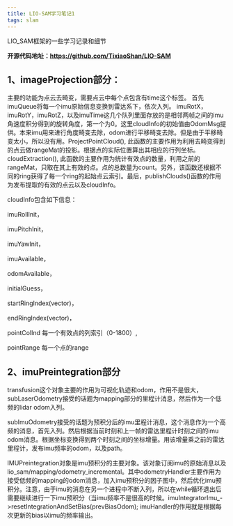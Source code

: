 ```yaml
---
title: LIO-SAM学习笔记1
tags: slam
---
```


LIO_SAM框架的一些学习记录和细节

<!--more-->
**开源代码地址：https://github.com/TixiaoShan/LIO-SAM**

## 1、imageProjection部分：
主要的功能为点云去畸变，需要点云中每个点包含有time这个标签。
首先imuQueue将每一个imu原始信息变换到雷达系下，依次入列。
imuRotX，imuRotY，imuRotZ，以及imuTime这几个队列里面存放的是相邻两帧之间的imu角速度积分得到的旋转角度，第一个为0。这里cloudInfo的初始值由OdomMsg提供。本来imu用来进行角度畸变去除，odom进行平移畸变去除。但是由于平移畸变太小，所以没有用。ProjectPointCloud(), 此函数的主要作用为利用去畸变得到的点云做rangeMat的投影。根据点的实际位置算出其相应的行列坐标。cloudExtraction(), 此函数的主要作用为统计有效点的数量，利用之前的rangeMat，只取在其上有效的点。点的总数量为count。另外，该函数还根据不同的ring获得了每一个ring的起始点云索引。最后，publishClouds()函数的作用为发布提取的有效的点云以及cloudInfo。

cloudInfo包含如下信息：

imuRollInit， 

imuPitchInit，

imuYawInit，

imuAvailable，

odomAvailable，

initialGuess，

startRingIndex(vector)，

endRingIndex(vector)，

pointColInd 每一个有效点的列索引（0-1800）,

pointRange 每一个点的range

## 2、imuPreintegration部分

transfusion这个对象主要的作用为可视化轨迹和odom，作用不是很大，subLaserOdometry接受的话题为mapping部分的里程计消息，然后作为一个低频的lidar odom入列。

subImuOdometry接受的话题为预积分后的imu里程计消息，这个消息作为一个高频的消息，首先入列。然后根据当前时刻和上一帧的雷达里程计时刻之间的imu odom消息。根据坐标变换得到两个时刻之间的坐标增量。用该增量乘之前的雷达里程计，发布imu频率的odom，以及path。

IMUPreintegration对象是imu预积分的主要对象。该对象订阅imu的原始消息以及lio_sam/mapping/odometry_incremental。其中odometryHandler主要作用为接受低频的mapping的odom消息，加入imu预积分的因子图中，然后优化imu预积分。注意，由于imu的消息在另一个进程中不断入列，所以在while循环退出后需要继续进行一下imu预积分（当imu频率不是很高的时候。imuIntegratorImu_->resetIntegrationAndSetBias(prevBiasOdom);
imuHandler的作用就是根据每次更新的bias以imu的频率输出。

